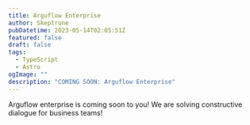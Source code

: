 ```yaml
---
title: Arguflow Enterprise
author: Skeptrune
pubDatetime: 2023-05-14T02:05:51Z
featured: false
draft: false
tags:
  - TypeScript
  - Astro
ogImage: ""
description: "COMING SOON: Arguflow Enterprise"
---
```



Arguflow enterprise is coming soon to you! We are solving constructive dialogue for business teams!
